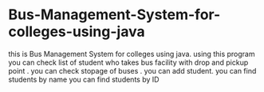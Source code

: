 # Bus-Management-System-for-colleges-using-java
this is Bus Management System for colleges using java. using this program you can check list of student who takes bus facility with drop and pickup point .
you can check stopage of buses .
you can add student.
you can find students by name
you can find students by ID 
